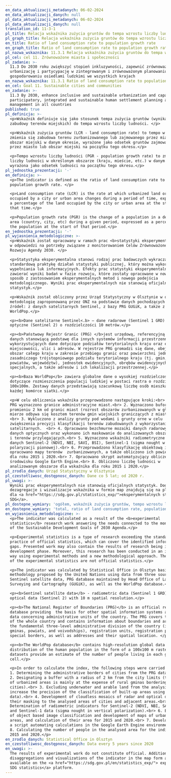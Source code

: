 ```yaml
---
en_data_aktualizacji_metadanych: 06-02-2024
en_data_aktualizacji_danych: null
pl_data_aktualizacji_metadanych: 06-02-2024
pl_data_aktualizacji_danych: null
translation_id: 11-3-1
pl_title: Relacja wskaźnika zużycia gruntów do tempa wzrostu liczby ludności
pl_graph_title: Relacja wskaźnika zużycia gruntów do tempa wzrostu liczby ludności
en_title: Ratio of land consumption rate to population growth rate
en_graph_title: Ratio of land consumption rate to population growth rate
pl_nazwa_wskaznika: 11.3.1 Relacja wskaźnika zużycia gruntów do tempa wzrostu liczby ludności
pl_cel: cel 11. Zrównoważone miasta i społeczności
pl_zadanie: >-
  11.3 Do 2030 roku zwiększyć stopień inkluzywności, zapewnić zrównoważoną
  urbanizację i partycypację w zintegrowanym i zrównoważonym planowaniu i
  gospodarowaniu osiedlami ludzkimi we wszystkich krajach
en_nazwa_wskaznika: 11.3.1 Ratio of land consumption rate to population growth rate
en_cel: Goal 11. Sustainable cities and communities
en_zadanie: >-
  11.3 By 2030, enhance inclusive and sustainable urbanization and capacity for
  participatory, integrated and sustainable human settlement planning and
  management in all countries
published: true
pl_definicja: >-
  <p>Wskaźnik definiuje się jako stosunek tempa zużycia gruntów (wynikającego z
  zabudowy terenów miejskich) do tempa wzrostu liczby ludności. </p>

  <p>Wskaźnik zużycia gruntów (LCR - land consumption rate) to tempo w jakim
  zmienia się zabudowa terenu zurbanizowanego lub zajmowanego przez miasto lub
  obszar miejski w danym okresie, wyrażone jako odsetek gruntów zajmowanych
  przez miasto lub obszar miejski na początku tego okresu.</p>

  <p>Tempo wzrostu liczby ludności (PGR - population growth rate) to zmiana
  liczby ludności w określonym obszarze (kraju, mieście, etc.) w danym okresie,
  wyrażona jako odsetek ludności na początku tego okresu.</p>
pl_jednostka_prezentacji: '-'
en_definicja: >-
  <p>The indicator is defined as the ratio of land consumption rate to
  population growth rate. </p>

  <p>Land consumption rate (LCR) is the rate at which urbanized land or land
  occupied by a city or urban area changes during a period of time, expressed as
  a percentage of the land occupied by the city or urban area at the start of
  that time.</p>

  <p>Population growth rate (PGR) is the change of a population in a defined
  area (country, city, etc) during a given period, expressed as a percentage of
  the population at the start of that period.</p>
en_jednostka_prezentacji: '-'
pl_wyjasnienia_metodologiczne: >-
  <p>Wskaźnik został opracowany w ramach prac <b>statystyki eksperymentalnej</b>
  w odpowiedzi na potrzeby związane z monitorowaniem Celów Zrównoważonego
  Rozwoju Agendy 2030. </p>

  <p>Statystyka eksperymentalna stanowi rodzaj prac badawczych wykraczający poza
  standardową praktykę działań statystyki publicznej, który można wykorzystać do
  wypełniania luk informacyjnych. Efekty prac statystyki eksperymentalnej mogą
  zawierać wyniki badań w fazie rozwoju, które zostały opracowane w nowatorski
  sposób z zastosowaniem eksperymentalnych metod i nowego podejścia
  metodologicznego. Wyniki prac eksperymentalnych nie stanowią oficjalnych
  statystyk.</p>

  <p>Wskaźnik został obliczony przez Urząd Statystyczny w Olsztynie w oparciu o
  metodologię zaproponowaną przez ONZ na podstawie danych pochodzących z trzech
  źródeł: z danych satelitarnych Sentinel, z bazy PRG GUGiK, a także z bazy
  WorldPop.</p>

  <p><b>Dane satelitarne Sentinel<.b> – dane radarowe (Sentinel 1 GRD) i
  optyczne (Sentinel 2) o rozdzielczości 10 metrów.</p>

  <p><b>Państwowy Rejestr Granic (PRG) </b>jest urzędową, referencyjną bazą
  danych stanowiącą podstawę dla innych systemów informacji przestrzennej,
  wykorzystujących dane dotyczące podziałów terytorialnych kraju oraz ewidencji
  miejscowości, ulic i adresów. W rejestrze PRG gromadzi się dane, obejmujące
  obszar całego kraju w zakresie przebiegu granic oraz powierzchni jednostek
  zasadniczego trójstopniowego podziału terytorialnego kraju (tj. gmin,
  powiatów, województw), jednostek ewidencyjnych, obrębów ewidencyjnych, granic
  specjalnych, a także adresów i ich lokalizacji przestrzennej.</p>

  <p><b>Baza WorldPop</b> zawiera globalne dane o wysokiej rozdzielczości
  dotyczące rozmieszczenia populacji ludzkiej w postaci rastra o rozdzielczości
  100x100m. Zestawy danych przedstawiają szacunkową liczbę osób mieszkających w
  każdej komórce siatki.</p>

  <p>W celu obliczenia wskaźnika przeprowadzono następujące kroki:<br> 1. Z bazy
  PRG wyznaczono granice administracyjne miast.<br> 2. Wyznaczono bufor o
  promieniu 2 km od granic miast (rozrost obszarów zurbanizowanych w głównej
  mierze odbywa się kosztem terenów gmin wiejskich graniczących z miastami).
  <br> 3. Wykluczono z analizy grunty pod wodami i grunty orne w celu
  zwiększenia precyzji klasyfikacji terenów zabudowanych z wykorzystaniem danych
  satelitarnych.  <br> 4. Opracowano bezchmurne mozaiki danych radarowych i
  danych optycznych oraz wykonano ich maskowanie do analizowanych obszarów miast
  i terenów przylegających.<br> 5. Wyznaczono wskaźniki radiometryczne dla
  danych Sentinel-2 (NDVI, NBI, SAVI, BSI), Sentinel-1 (sigma nought w
  polaryzacji pionowej).<br> 6. Przeprowadzono klasyfikację obiektową i
  opracowano mapy terenów  zurbanizowanych, a także obliczono ich powierzchnię
  dla roku 2015 i 2020.<br> 7. Opracowano skrypt automatyzujący obliczenia w
  środowisku Google Earth Engine.<br> 8. Obliczono liczbę ludności w
  analizowanym obszarze dla wskaźnika dla roku 2015 i 2020.</p>
pl_zrodlo_danych: Urząd Statystyczny w Olsztynie
pl_czestotliwosc_dostępnosc_danych: Dane co 5 lat; od 2020 r.
pl_uwagi: >-
  Wyniki prac eksperymentalnych nie stanowią oficjalnych statystyk. Dodatkowe
  dezagregacje i wizualizacje wskaźnika w formie map znajdują się na platformie
  dla <a href="https://sdg.gov.pl/statistics_exp/">eksperymentalnych statystyk
  SDG</a>.
pl_dostepne_wymiary: 'ogółem, wskaźnik zużycia gruntów, tempo wzrostu liczby ludności'
en_dostepne_wymiary: 'total, ratio of land consumption rate, population growth rate'
en_wyjasnienia_metodologiczne: >-
  <p>The indicator was calculated as a result of the <b>experimental
  statistics</b> research work answering the needs connected to the monitoring
  of the Sustainable Development Goals of 2030 Agenda.</p>

  <p>Experimental statistics is a type of research exceeding the standard
  practice of official statistics, which can cover the identified information
  gaps. Presented work may also contain the results of research being in the
  development phase. Moreover, this research has been conducted in an innovative
  way using experimental methods and a new methodological approach. The results
  of the experimental statistics are not official statistics.</p>

  <p>The indicator was calculated by Statistical Office in Olsztyn basing on the
  methodology proposed by the United Nations using data from three sources:
  Sentinel satellite data, PRG database maintained by Head Office of Land
  Surveying and Cartography (GUGiK), as well as the WorldPop database.</p>

  <p><b>Sentinel satellite data</b> - radiometric data (Sentinel 1 GRD) and
  optical data (Sentinel 2) with 10 m spatial resolution.</p>

  <p><b>The National Register of Boundaries (PRG)</b> is an official reference
  database providing  the basis for other spatial information systems and using
  data concerning administrative units of the country. The PRG covers the area
  of the whole country and contains information about boundaries and areas of
  the fundamental three-level administrative division of the country (i.e.
  gminas, powiats, and voivodships), registration units, registration precincts,
  special borders, as well as addresses and their spatial location. </p>

  <p><b>The WorldPop database</b> contains high-resolution global data on the
  distribution of the human population in the form of a 100x100 m raster. The
  datasets provide an estimate of the number of people living in each grid
  cell.</p>

  <p>In order to calculate the index, the following steps were carried out:<br>
  1. Determining the administrative borders of cities from the PRG database.<br>
  2. Designating a buffer with a radius of 2 km from the city limits (the growth
  of urbanized areas is mainly at the expense of rural gminas bordering
  cities).<br> 3. Excluding underwater and arable land from the analysis (to
  increase the precision of the classification of built-up areas using satellite
  data).<br> 4. Development of cloudless mosaics of radar and optical data and
  their masking to the analysed areas of cities and adjacent areas.<br> 5.
  Determination of radiometric indicators for Sentinel-2 (NDVI, NBI, SAVI, BSI)
  and Sentinel-1 data (sigma nought in vertical polarization).<br> 6. Execution
  of object based image classification and development of maps of urbanized
  areas, and calculation of their area for 2015 and 2020.<br> 7. Development of
  a script automating calculations in the Google Earth Engine environment.<br>
  8. Calculating the number of people in the analysed area for the indicator for
  2015 and 2020.</p>
en_zrodlo_danych: Statistical Office in Olsztyn
en_czestotliwosc_dostępnosc_danych: Data every 5 years since 2020
en_uwagi: >-
  The results of experimental work do not constitute official. Additional
  disaggregations and visualizations of the indicator in the map form are
  available on the <a href="https://sdg.gov.pl/en/statistics_exp/"> experimental
  SDG statistics</a> platform.
---
```


